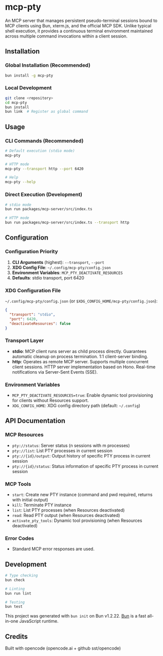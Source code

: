 # mcp-pty

An MCP server that manages persistent pseudo-terminal sessions bound to MCP clients using Bun, xterm.js, and the official MCP SDK. Unlike typical shell execution, it provides a continuous terminal environment maintained across multiple command invocations within a client session.

## Installation

### Global Installation (Recommended)

```bash
bun install -g mcp-pty
```

### Local Development

```bash
git clone <repository>
cd mcp-pty
bun install
bun link  # Register as global command
```

## Usage

### CLI Commands (Recommended)

```bash
# Default execution (stdio mode)
mcp-pty

# HTTP mode
mcp-pty --transport http --port 6420

# Help
mcp-pty --help
```

### Direct Execution (Development)

```bash
# stdio mode
bun run packages/mcp-server/src/index.ts

# HTTP mode
bun run packages/mcp-server/src/index.ts --transport http
```

## Configuration

### Configuration Priority

1. **CLI Arguments** (highest): `--transport`, `--port`
2. **XDG Config File**: `~/.config/mcp-pty/config.json`
3. **Environment Variables**: `MCP_PTY_DEACTIVATE_RESOURCES`
4. **Defaults**: stdio transport, port 6420

### XDG Configuration File

`~/.config/mcp-pty/config.json` (or `$XDG_CONFIG_HOME/mcp-pty/config.json`):

```json
{
  "transport": "stdio",
  "port": 6420,
  "deactivateResources": false
}
```

### Transport Layer

- **stdio**: MCP client runs server as child process directly. Guarantees automatic cleanup on process termination. 1:1 client-server binding.
- **http**: Operates as remote MCP server. Supports multiple concurrent client sessions. HTTP server implementation based on Hono. Real-time notifications via Server-Sent Events (SSE).

### Environment Variables

- `MCP_PTY_DEACTIVATE_RESOURCES=true`: Enable dynamic tool provisioning for clients without Resources support.
- `XDG_CONFIG_HOME`: XDG config directory path (default: `~/.config`)

## API Documentation

### MCP Resources

- `pty://status`: Server status (n sessions with m processes)
- `pty://list`: List PTY processes in current session
- `pty://{id}/output`: Output history of specific PTY process in current session
- `pty://{id}/status`: Status information of specific PTY process in current session

### MCP Tools

- `start`: Create new PTY instance (command and pwd required, returns with initial output)
- `kill`: Terminate PTY instance
- `list`: List PTY processes (when Resources deactivated)
- `read`: Read PTY output (when Resources deactivated)
- `activate_pty_tools`: Dynamic tool provisioning (when Resources deactivated)

### Error Codes

- Standard MCP error responses are used.

## Development

```bash
# Type checking
bun check

# Linting
bun run lint

# Testing
bun test
```

This project was generated with `bun init` on Bun v1.2.22. [Bun](https://bun.com) is a fast all-in-one JavaScript runtime.

## Credits

Built with opencode (opencode.ai + github sst/opencode)
